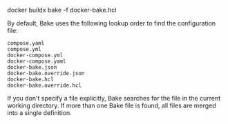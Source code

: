 docker buildx bake -f docker-bake.hcl

By default, Bake uses the following lookup order to find the configuration file:

```
compose.yaml
compose.yml
docker-compose.yml
docker-compose.yaml
docker-bake.json
docker-bake.override.json
docker-bake.hcl
docker-bake.override.hcl
```

If you don't specify a file explicitly, Bake searches for the file in the current working directory. If more than one Bake file is found, all files are merged into a single definition.